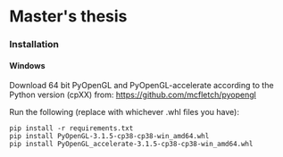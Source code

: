 # Master's thesis

### Installation

#### Windows

Download 64 bit PyOpenGL and PyOpenGL-accelerate according to the Python version (cpXX) from:
https://github.com/mcfletch/pyopengl

Run the following (replace with whichever .whl files you have):

```
pip install -r requirements.txt
pip install PyOpenGL-3.1.5-cp38-cp38-win_amd64.whl
pip install PyOpenGL_accelerate-3.1.5-cp38-cp38-win_amd64.whl
```

